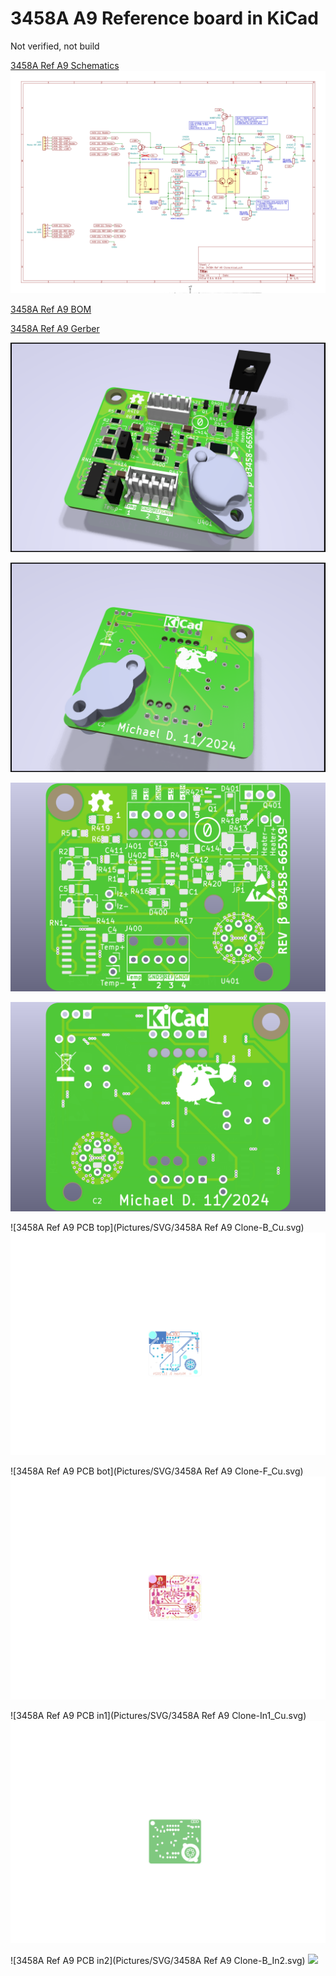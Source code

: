 # 3458A A9 Reference board in KiCad

Not verified, not build

[3458A Ref A9 Schematics](Fabrication/3458A%20Ref%20A9%20Clone.pdf?raw=true "3458A Ref A9 Schematics")
![3458A Ref A9 Schematics](Fabrication/3458A%20Ref%20A9%20Clone.png "3458A Ref A9 Schematics")

[3458A Ref A9 BOM](https://htmlpreview.github.io/?https://github.com/EleDes/3458A_A9_REF_PCB_KICAD/blob/main/Fabrication/ibom.html "3458A Ref A9 BOM")

[3458A Ref A9 Gerber](gerber/ "3458A Ref A9 Gerber")

![3458A Ref A9 3D angled top models + cap](Pictures/3458A%20Ref%20A9%20Clone%203D%20angled%20top%20models%20+%20cap.png?raw=true "3458A Ref A9 3D angled top models + cap")

![3458A Ref A9 3D angled bot models + cap](Pictures/3458A%20Ref%20A9%20Clone%203D%20angled%20bot%20models%20+%20cap.png?raw=true "3458A Ref A9 3D angled bot models + cap")

![3458A Ref A9 3D top](Pictures/3458A%20Ref%20A9%20Clone%203D%20top%20naked.png?raw=true "3458A Ref A9 3D top")

![3458A Ref A9 3D bot](Pictures/3458A%20Ref%20A9%20Clone%203D%20bot%20naked.png?raw=true "3458A Ref A9 3D bot")

![3458A Ref A9 PCB top](Pictures/SVG/3458A Ref A9 Clone-B_Cu.svg)
<img src="Pictures/SVG/3458A Ref A9 Clone-B_Cu.svg">

![3458A Ref A9 PCB bot](Pictures/SVG/3458A Ref A9 Clone-F_Cu.svg)
<img src="Pictures/SVG/3458A Ref A9 Clone-F_Cu.svg">

![3458A Ref A9 PCB in1](Pictures/SVG/3458A Ref A9 Clone-In1_Cu.svg)
<img src="Pictures/SVG/3458A Ref A9 Clone-In1_Cu.svg">

![3458A Ref A9 PCB in2](Pictures/SVG/3458A Ref A9 Clone-B_In2.svg)
<img src="Pictures/SVG/3458A Ref A9 Clone-B_In2.svg">